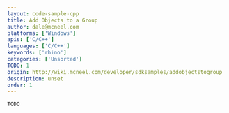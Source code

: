 ```yaml
---
layout: code-sample-cpp
title: Add Objects to a Group
author: dale@mcneel.com
platforms: ['Windows']
apis: ['C/C++']
languages: ['C/C++']
keywords: ['rhino']
categories: ['Unsorted']
TODO: 1
origin: http://wiki.mcneel.com/developer/sdksamples/addobjectstogroup
description: unset
order: 1
---
```


```cpp
TODO
```
